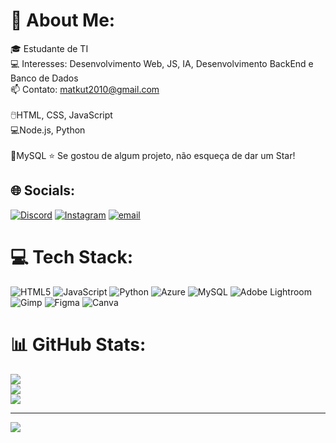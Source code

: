 # 💫 About Me:
🎓 Estudante de TI<br>💻 Interesses: Desenvolvimento Web, JS, IA, Desenvolvimento BackEnd e Banco de Dados<br>📫 Contato: matkut2010@gmail.com<br><br>🖱️HTML, CSS, JavaScript<br> 💻Node.js, Python<br><br>🏦MySQL ⭐ Se gostou de algum projeto, não esqueça de dar um Star!


## 🌐 Socials:
[![Discord](https://img.shields.io/badge/Discord-%237289DA.svg?logo=discord&logoColor=white)](https://discord.gg/caxalote) [![Instagram](https://img.shields.io/badge/Instagram-%23E4405F.svg?logo=Instagram&logoColor=white)](https://instagram.com/matheusak2010) [![email](https://img.shields.io/badge/Email-D14836?logo=gmail&logoColor=white)](mailto:matkut2010@gmail.com) 

# 💻 Tech Stack:
![HTML5](https://img.shields.io/badge/html5-%23E34F26.svg?style=for-the-badge&logo=html5&logoColor=white) ![JavaScript](https://img.shields.io/badge/javascript-%23323330.svg?style=for-the-badge&logo=javascript&logoColor=%23F7DF1E) ![Python](https://img.shields.io/badge/python-3670A0?style=for-the-badge&logo=python&logoColor=ffdd54) ![Azure](https://img.shields.io/badge/azure-%230072C6.svg?style=for-the-badge&logo=microsoftazure&logoColor=white) ![MySQL](https://img.shields.io/badge/mysql-4479A1.svg?style=for-the-badge&logo=mysql&logoColor=white) ![Adobe Lightroom](https://img.shields.io/badge/Adobe%20Lightroom-31A8FF.svg?style=for-the-badge&logo=Adobe%20Lightroom&logoColor=white) ![Gimp](https://img.shields.io/badge/Gimp-657D8B?style=for-the-badge&logo=gimp&logoColor=FFFFFF) ![Figma](https://img.shields.io/badge/figma-%23F24E1E.svg?style=for-the-badge&logo=figma&logoColor=white) ![Canva](https://img.shields.io/badge/Canva-%2300C4CC.svg?style=for-the-badge&logo=Canva&logoColor=white)
# 📊 GitHub Stats:
![](https://github-readme-stats.vercel.app/api?username=MatheusAK&theme=dark&hide_border=false&include_all_commits=false&count_private=false)<br/>
![](https://nirzak-streak-stats.vercel.app/?user=MatheusAK&theme=dark&hide_border=false)<br/>
![](https://github-readme-stats.vercel.app/api/top-langs/?username=MatheusAK&theme=dark&hide_border=false&include_all_commits=false&count_private=false&layout=compact)

---
[![](https://visitcount.itsvg.in/api?id=MatheusAK&icon=0&color=0)](https://visitcount.itsvg.in)

<!-- Proudly created with GPRM ( https://gprm.itsvg.in ) -->
